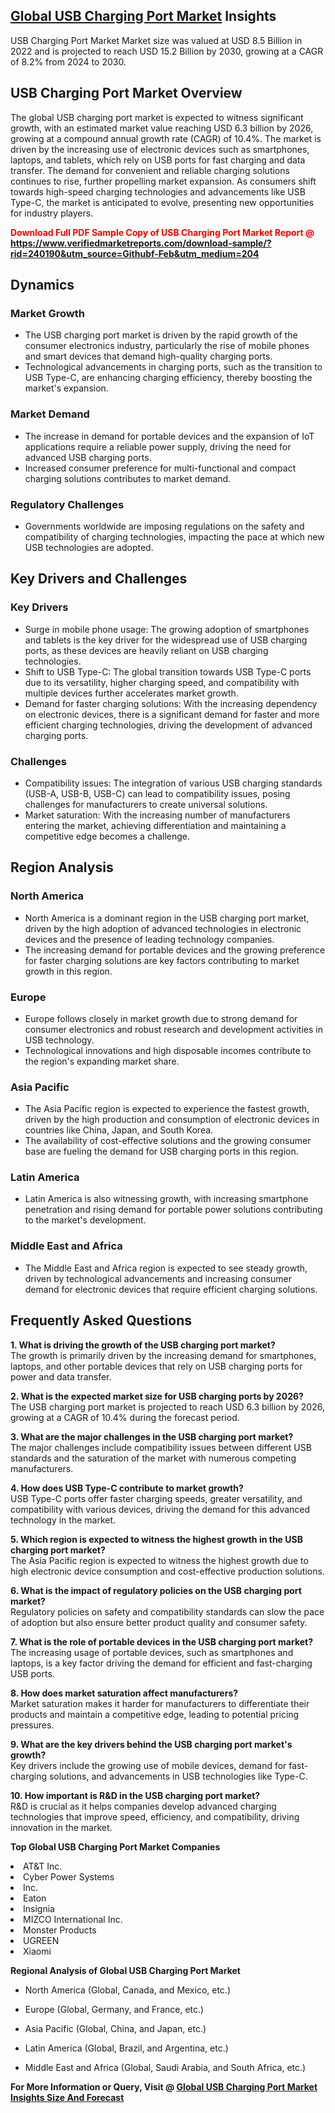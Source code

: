 <h2><a href="https://www.verifiedmarketreports.com/download-sample/?rid=240190&amp;utm_source=Githubf&amp;utm_medium=204" target="_blank">Global USB Charging Port Market</a> Insights</h2><p>USB Charging Port Market Market size was valued at USD 8.5 Billion in 2022 and is projected to reach USD 15.2 Billion by 2030, growing at a CAGR of 8.2% from 2024 to 2030.</p><p> <h2>USB Charging Port Market Overview</h2> <p>The global USB charging port market is expected to witness significant growth, with an estimated market value reaching USD 6.3 billion by 2026, growing at a compound annual growth rate (CAGR) of 10.4%. The market is driven by the increasing use of electronic devices such as smartphones, laptops, and tablets, which rely on USB ports for fast charging and data transfer. The demand for convenient and reliable charging solutions continues to rise, further propelling market expansion. As consumers shift towards high-speed charging technologies and advancements like USB Type-C, the market is anticipated to evolve, presenting new opportunities for industry players.</p> <p><strong><p><span class=""><span style="color: #ff0000;"><strong>Download Full PDF Sample Copy of USB Charging Port Market Report</strong> @ </span><a href="https://www.verifiedmarketreports.com/download-sample/?rid=240190&amp;utm_source=Githubf-Feb&amp;utm_medium=204" target="_blank">https://www.verifiedmarketreports.com/download-sample/?rid=240190&amp;utm_source=Githubf-Feb&amp;utm_medium=204</a></span></p></strong></p> <h2>Dynamics</h2> <h3>Market Growth</h3> <ul> <li>The USB charging port market is driven by the rapid growth of the consumer electronics industry, particularly the rise of mobile phones and smart devices that demand high-quality charging ports.</li> <li>Technological advancements in charging ports, such as the transition to USB Type-C, are enhancing charging efficiency, thereby boosting the market's expansion.</li> </ul> <h3>Market Demand</h3> <ul> <li>The increase in demand for portable devices and the expansion of IoT applications require a reliable power supply, driving the need for advanced USB charging ports.</li> <li>Increased consumer preference for multi-functional and compact charging solutions contributes to market demand.</li> </ul> <h3>Regulatory Challenges</h3> <ul> <li>Governments worldwide are imposing regulations on the safety and compatibility of charging technologies, impacting the pace at which new USB technologies are adopted.</li> </ul> <h2>Key Drivers and Challenges</h2> <h3>Key Drivers</h3> <ul> <li>Surge in mobile phone usage: The growing adoption of smartphones and tablets is the key driver for the widespread use of USB charging ports, as these devices are heavily reliant on USB charging technologies.</li> <li>Shift to USB Type-C: The global transition towards USB Type-C ports due to its versatility, higher charging speed, and compatibility with multiple devices further accelerates market growth.</li> <li>Demand for faster charging solutions: With the increasing dependency on electronic devices, there is a significant demand for faster and more efficient charging technologies, driving the development of advanced charging ports.</li> </ul> <h3>Challenges</h3> <ul> <li>Compatibility issues: The integration of various USB charging standards (USB-A, USB-B, USB-C) can lead to compatibility issues, posing challenges for manufacturers to create universal solutions.</li> <li>Market saturation: With the increasing number of manufacturers entering the market, achieving differentiation and maintaining a competitive edge becomes a challenge.</li> </ul> <h2>Region Analysis</h2> <h3>North America</h3> <ul> <li>North America is a dominant region in the USB charging port market, driven by the high adoption of advanced technologies in electronic devices and the presence of leading technology companies.</li> <li>The increasing demand for portable devices and the growing preference for faster charging solutions are key factors contributing to market growth in this region.</li> </ul> <h3>Europe</h3> <ul> <li>Europe follows closely in market growth due to strong demand for consumer electronics and robust research and development activities in USB technology.</li> <li>Technological innovations and high disposable incomes contribute to the region's expanding market share.</li> </ul> <h3>Asia Pacific</h3> <ul> <li>The Asia Pacific region is expected to experience the fastest growth, driven by the high production and consumption of electronic devices in countries like China, Japan, and South Korea.</li> <li>The availability of cost-effective solutions and the growing consumer base are fueling the demand for USB charging ports in this region.</li> </ul> <h3>Latin America</h3> <ul> <li>Latin America is also witnessing growth, with increasing smartphone penetration and rising demand for portable power solutions contributing to the market's development.</li> </ul> <h3>Middle East and Africa</h3> <ul> <li>The Middle East and Africa region is expected to see steady growth, driven by technological advancements and increasing consumer demand for electronic devices that require efficient charging solutions.</li> </ul> <h2>Frequently Asked Questions</h2> <p><strong>1. What is driving the growth of the USB charging port market?</strong><br> The growth is primarily driven by the increasing demand for smartphones, laptops, and other portable devices that rely on USB charging ports for power and data transfer.</p> <p><strong>2. What is the expected market size for USB charging ports by 2026?</strong><br> The USB charging port market is projected to reach USD 6.3 billion by 2026, growing at a CAGR of 10.4% during the forecast period.</p> <p><strong>3. What are the major challenges in the USB charging port market?</strong><br> The major challenges include compatibility issues between different USB standards and the saturation of the market with numerous competing manufacturers.</p> <p><strong>4. How does USB Type-C contribute to market growth?</strong><br> USB Type-C ports offer faster charging speeds, greater versatility, and compatibility with various devices, driving the demand for this advanced technology in the market.</p> <p><strong>5. Which region is expected to witness the highest growth in the USB charging port market?</strong><br> The Asia Pacific region is expected to witness the highest growth due to high electronic device consumption and cost-effective production solutions.</p> <p><strong>6. What is the impact of regulatory policies on the USB charging port market?</strong><br> Regulatory policies on safety and compatibility standards can slow the pace of adoption but also ensure better product quality and consumer safety.</p> <p><strong>7. What is the role of portable devices in the USB charging port market?</strong><br> The increasing usage of portable devices, such as smartphones and laptops, is a key factor driving the demand for efficient and fast-charging USB ports.</p> <p><strong>8. How does market saturation affect manufacturers?</strong><br> Market saturation makes it harder for manufacturers to differentiate their products and maintain a competitive edge, leading to potential pricing pressures.</p> <p><strong>9. What are the key drivers behind the USB charging port market's growth?</strong><br> Key drivers include the growing use of mobile devices, demand for fast-charging solutions, and advancements in USB technologies like Type-C.</p> <p><strong>10. How important is R&D in the USB charging port market?</strong><br> R&D is crucial as it helps companies develop advanced charging technologies that improve speed, efficiency, and compatibility, driving innovation in the market.</p> </p><p><strong>Top Global USB Charging Port Market Companies</strong></p><div data-test-id=""><p><li>AT&T Inc.</li><li> Cyber Power Systems</li><li> Inc.</li><li> Eaton</li><li> Insignia</li><li> MIZCO International Inc.</li><li> Monster Products</li><li> UGREEN</li><li> Xiaomi</li></p><div><strong>Regional Analysis of&nbsp;Global USB Charging Port Market</strong></div><ul><li dir="ltr"><p dir="ltr">North America&nbsp;(Global, Canada, and Mexico, etc.)</p></li><li dir="ltr"><p dir="ltr">Europe (Global, Germany, and France, etc.)</p></li><li dir="ltr"><p dir="ltr">Asia Pacific&nbsp;(Global, China, and Japan, etc.)</p></li><li dir="ltr"><p dir="ltr">Latin America&nbsp;(Global, Brazil, and Argentina, etc.)</p></li><li dir="ltr">Middle East and Africa&nbsp;(Global, Saudi Arabia, and South Africa, etc.)</li></ul><p><strong>For More Information or Query, Visit @&nbsp;</strong><strong><a href="https://www.verifiedmarketreports.com/product/usb-charging-port-market/?utm_source=Githubf&amp;utm_medium=204" target="_blank">Global USB Charging Port Market Insights Size And Forecast</a></strong></p></div>
